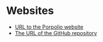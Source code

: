 # Websites
* [URL to the Porpolio website](https://awara-amin.github.io/readme-test/)
* [The URL of the GitHub repository](https://github.com/Awara-Amin/readme-test)

